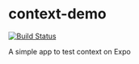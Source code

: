 # context-demo

[![Build Status](https://app.travis-ci.com/iubar/context-demo.svg?branch=master)](https://app.travis-ci.com/github/iubar/context-demo)

A simple app to test context on Expo


